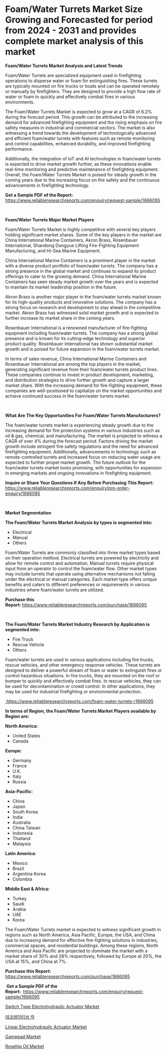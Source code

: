 <p><h1>Foam/Water Turrets Market Size Growing and Forecasted for period from 2024 - 2031 and provides complete market analysis of this market</h1></p><p><strong>Foam/Water Turrets Market Analysis and Latest Trends</strong></p>
<p><p>Foam/Water Turrets are specialized equipment used in firefighting operations to disperse water or foam for extinguishing fires. These turrets are typically mounted on fire trucks or boats and can be operated remotely or manually by firefighters. They are designed to provide a high flow rate of water or foam to quickly and effectively combat fires in various environments.</p><p>The Foam/Water Turrets Market is expected to grow at a CAGR of 6.2% during the forecast period. This growth can be attributed to the increasing demand for advanced firefighting equipment and the rising emphasis on fire safety measures in industrial and commercial sectors. The market is also witnessing a trend towards the development of technologically advanced and efficient foam/water turrets with features such as remote monitoring and control capabilities, enhanced durability, and improved firefighting performance.</p><p>Additionally, the integration of IoT and AI technologies in foam/water turrets is expected to drive market growth further, as these innovations enable real-time monitoring and predictive maintenance of firefighting equipment. Overall, the Foam/Water Turrets Market is poised for steady growth in the coming years due to the increasing focus on fire safety and the continuous advancements in firefighting technology.</p></p>
<p><strong>Get a Sample PDF of the Report:&nbsp;</strong> <a href="https://www.reliableresearchreports.com/enquiry/request-sample/1666095">https://www.reliableresearchreports.com/enquiry/request-sample/1666095</a></p>
<p>&nbsp;</p>
<p><strong>Foam/Water Turrets Major Market Players</strong></p>
<p><p>Foam/Water Turrets Market is highly competitive with several key players holding significant market shares. Some of the key players in the market are China International Marine Containers, Akron Brass, Rosenbauer International, Shandong Dongyue Lifting Fire-Fighting Equipment Manufacturing, and Hi-Sea Marine Equipment.</p><p>China International Marine Containers is a prominent player in the market with a diverse product portfolio of foam/water turrets. The company has a strong presence in the global market and continues to expand its product offerings to cater to the growing demand. China International Marine Containers has seen steady market growth over the years and is expected to maintain its market leadership position in the future.</p><p>Akron Brass is another major player in the foam/water turrets market known for its high-quality products and innovative solutions. The company has a strong focus on research and development to stay ahead in the competitive market. Akron Brass has witnessed solid market growth and is expected to further increase its market share in the coming years.</p><p>Rosenbauer International is a renowned manufacturer of fire-fighting equipment including foam/water turrets. The company has a strong global presence and is known for its cutting-edge technology and superior product quality. Rosenbauer International has shown substantial market growth and is poised for future expansion in the foam/water turrets market.</p><p>In terms of sales revenue, China International Marine Containers and Rosenbauer International are among the top players in the market, generating significant revenue from their foam/water turrets product lines. These companies continue to invest in product development, marketing, and distribution strategies to drive further growth and capture a larger market share. With the increasing demand for fire-fighting equipment, these companies are well-positioned to capitalize on the market opportunities and achieve continued success in the foam/water turrets market.</p></p>
<p>&nbsp;</p>
<p><strong>What Are The Key Opportunities For Foam/Water Turrets Manufacturers?</strong></p>
<p><p>The foam/water turrets market is experiencing steady growth due to the increasing demand for fire protection systems in various industries such as oil & gas, chemical, and manufacturing. The market is projected to witness a CAGR of over 4% during the forecast period. Factors driving the market growth include stringent fire safety regulations and the need for advanced firefighting equipment. Additionally, advancements in technology such as remote-controlled turrets and increased focus on reducing water usage are expected to further propel market growth. The future outlook for the foam/water turrets market looks promising, with opportunities for expansion in emerging markets and ongoing innovations in firefighting equipment.</p></p>
<p><strong>Inquire or Share Your Questions If Any Before Purchasing This Report:</strong> <a href="https://www.reliableresearchreports.com/enquiry/pre-order-enquiry/1666095">https://www.reliableresearchreports.com/enquiry/pre-order-enquiry/1666095</a></p>
<p>&nbsp;</p>
<p><strong>Market Segmentation</strong></p>
<p><strong>The Foam/Water Turrets Market Analysis by types is segmented into:</strong></p>
<p><ul><li>Electrical</li><li>Manual</li><li>Others</li></ul></p>
<p><p>Foam/Water Turrets are commonly classified into three market types based on their operation method. Electrical turrets are powered by electricity and allow for remote control and automation. Manual turrets require physical input from an operator to control the foam/water flow. Other market types may include turrets that operate using alternative mechanisms not falling under the electrical or manual categories. Each market type offers unique benefits and caters to different preferences or requirements in various industries where foam/water turrets are utilized.</p></p>
<p><strong>Purchase this Report:&nbsp;</strong><a href="https://www.reliableresearchreports.com/purchase/1666095">https://www.reliableresearchreports.com/purchase/1666095</a></p>
<p>&nbsp;</p>
<p><strong>The Foam/Water Turrets Market Industry Research by Application is segmented into:</strong></p>
<p><ul><li>Fire Truck</li><li>Rescue Vehicle</li><li>Others</li></ul></p>
<p><p>Foam/water turrets are used in various applications including fire trucks, rescue vehicles, and other emergency response vehicles. These turrets are designed to deliver a powerful stream of foam or water to extinguish fires or control hazardous situations. In fire trucks, they are mounted on the roof or bumper to quickly and effectively combat fires. In rescue vehicles, they can be used for decontamination or crowd control. In other applications, they may be used for industrial firefighting or environmental protection.</p></p>
<p><a href="https://www.reliableresearchreports.com/foam-water-turrets-r1666095">&nbsp;https://www.reliableresearchreports.com/foam-water-turrets-r1666095</a></p>
<p><strong>In terms of Region, the Foam/Water Turrets Market Players available by Region are:</strong></p>
<p>
    <p> <strong> North America: </strong>
        <ul>
            <li>United States</li>
            <li>Canada</li>
        </ul>
        </p> 
    <p> <strong> Europe: </strong>
        <ul>
            <li>Germany</li>
            <li>France</li>
            <li>U.K.</li>
            <li>Italy</li>
            <li>Russia</li>
        </ul>
        </p> 
    <p> <strong> Asia-Pacific: </strong>
        <ul>
            <li>China</li>
            <li>Japan</li>
            <li>South Korea</li>
            <li>India</li>
            <li>Australia</li>
            <li>China Taiwan</li>
            <li>Indonesia</li>
            <li>Thailand</li>
            <li>Malaysia</li>
        </ul>
        </p> 
    <p> <strong> Latin America: </strong>
        <ul>
            <li>Mexico</li>
            <li>Brazil</li>
            <li>Argentina Korea</li>
            <li>Colombia</li>
        </ul>
        </p> 
    <p> <strong> Middle East & Africa: </strong>
        <ul>
            <li>Turkey</li>
            <li>Saudi</li>
            <li>Arabia</li>
            <li>UAE</li>
            <li>Korea</li>
        </ul>
    </p>
    </p>
<p><p>The Foam/Water Turrets market is expected to witness significant growth in regions such as North America, Asia Pacific, Europe, the USA, and China due to increasing demand for effective fire-fighting solutions in industries, commercial spaces, and residential buildings. Among these regions, North America and Asia Pacific are projected to dominate the market with a market share of 30% and 28% respectively, followed by Europe at 20%, the USA at 15%, and China at 7%.</p></p>
<p><strong>Purchase this Report: </strong><a href="https://www.reliableresearchreports.com/purchase/1666095">https://www.reliableresearchreports.com/purchase/1666095</a></p>
<p>&nbsp;<strong>Get a Sample PDF of the Report:&nbsp;&nbsp;</strong><a href="https://www.reliableresearchreports.com/enquiry/request-sample/1666095">https://www.reliableresearchreports.com/enquiry/request-sample/1666095</a></p>
<p><strong></strong></p>
<p><p><a href="https://github.com/Chiragrp22/Market-Research-Report-List-5/blob/main/switch-type-electrohydraulic-actuator-market.md">Switch Type Electrohydraulic Actuator Market</a></p><p><a href="https://github.com/raap8632/Market-Research-Report-List-3/blob/main/435689969992.md">데코레이티브 락</a></p><p><a href="https://github.com/derrinmiltonellis35gcl/Market-Research-Report-List-3/blob/main/linear-electrohydraulic-actuator-market.md">Linear Electrohydraulic Actuator Market</a></p><p><a href="https://medium.com/@jsksk366/insights-into-gamepad-market-share-and-competitive-landscape-for-period-from-2024-to-2031-44952f4ac596">Gamepad Market</a></p><p><a href="https://medium.com/@philipwolf61/rosehip-oil-market-outlook-and-forecast-from-2024-to-2031-95fabc94c8f5">Rosehip Oil Market</a></p></p>